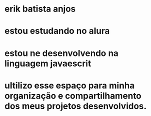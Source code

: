# erik batista anjos  
# estou estudando no alura
# estou ne desenvolvendo na linguagem javaescrit
# ultilizo esse espaço para minha organização e compartilhamento dos meus projetos desenvolvidos.
